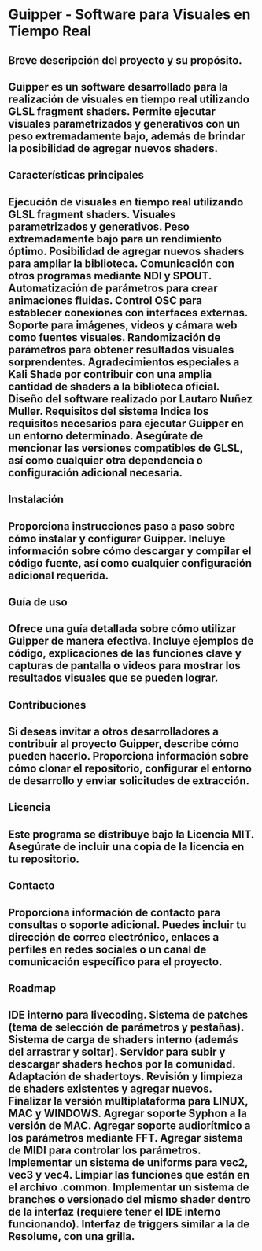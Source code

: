 <h1>Guipper - Software para Visuales en Tiempo Real</h1>

<h2>Breve descripción del proyecto y su propósito. <h2>

<p>Guipper es un software desarrollado para la realización de visuales en tiempo real utilizando GLSL fragment shaders. Permite ejecutar visuales parametrizados y generativos con un peso extremadamente bajo, además de brindar la posibilidad de agregar nuevos shaders.</p>

<h2>Características principales<h2>
Ejecución de visuales en tiempo real utilizando GLSL fragment shaders.
Visuales parametrizados y generativos.
Peso extremadamente bajo para un rendimiento óptimo.
Posibilidad de agregar nuevos shaders para ampliar la biblioteca.
Comunicación con otros programas mediante NDI y SPOUT.
Automatización de parámetros para crear animaciones fluidas.
Control OSC para establecer conexiones con interfaces externas.
Soporte para imágenes, videos y cámara web como fuentes visuales.
Randomización de parámetros para obtener resultados visuales sorprendentes.
Agradecimientos especiales a Kali Shade por contribuir con una amplia cantidad de shaders a la biblioteca oficial.
Diseño del software realizado por Lautaro Nuñez Muller.
Requisitos del sistema
Indica los requisitos necesarios para ejecutar Guipper en un entorno determinado. Asegúrate de mencionar las versiones compatibles de GLSL, así como cualquier otra dependencia o configuración adicional necesaria.

<h2>Instalación<h2>
Proporciona instrucciones paso a paso sobre cómo instalar y configurar Guipper. Incluye información sobre cómo descargar y compilar el código fuente, así como cualquier configuración adicional requerida.

<h2>Guía de uso<h2>
Ofrece una guía detallada sobre cómo utilizar Guipper de manera efectiva. Incluye ejemplos de código, explicaciones de las funciones clave y capturas de pantalla o videos para mostrar los resultados visuales que se pueden lograr.

<h2>Contribuciones<h2>
Si deseas invitar a otros desarrolladores a contribuir al proyecto Guipper, describe cómo pueden hacerlo. Proporciona información sobre cómo clonar el repositorio, configurar el entorno de desarrollo y enviar solicitudes de extracción.

<h2>Licencia<h2>
Este programa se distribuye bajo la Licencia MIT. Asegúrate de incluir una copia de la licencia en tu repositorio.

<h2>Contacto<h2>
Proporciona información de contacto para consultas o soporte adicional. Puedes incluir tu dirección de correo electrónico, enlaces a perfiles en redes sociales o un canal de comunicación específico para el proyecto.

<h2>Roadmap<h2>

IDE interno para livecoding.
Sistema de patches (tema de selección de parámetros y pestañas).
Sistema de carga de shaders interno (además del arrastrar y soltar).
Servidor para subir y descargar shaders hechos por la comunidad.
Adaptación de shadertoys.
Revisión y limpieza de shaders existentes y agregar nuevos.
Finalizar la versión multiplataforma para LINUX, MAC y WINDOWS.
Agregar soporte Syphon a la versión de MAC.
Agregar soporte audiorítmico a los parámetros mediante FFT.
Agregar sistema de MIDI para controlar los parámetros.
Implementar un sistema de uniforms para vec2, vec3 y vec4.
Limpiar las funciones que están en el archivo .common.
Implementar un sistema de branches o versionado del mismo shader dentro de la interfaz (requiere tener el IDE interno funcionando).
Interfaz de triggers similar a la de Resolume, con una grilla.
